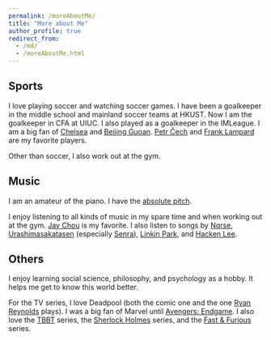 ```yaml
---
permalink: /moreAboutMe/
title: "More about Me"
author_profile: true
redirect_from: 
  - /md/
  - /moreAboutMe.html
---
```


## Sports
I love playing soccer and watching soccer games. I have been a goalkeeper in the middle school and mainland soccer teams at HKUST. Now I am the goalkeeper in CFA at UIUC. I also played as a goalkeeper in the IMLeague. I am a big fan of [Chelsea](https://www.chelseafc.com/en) and [Beijing Guoan](http://www.fcguoan.com/en/). [Petr Čech](https://en.wikipedia.org/wiki/Petr_%C4%8Cech) and [Frank Lampard](https://en.wikipedia.org/wiki/Frank_Lampard) are my favorite players.

Other than soccer, I also work out at the gym.

## Music
I am an amateur of the piano. I have the [absolute pitch](https://en.wikipedia.org/wiki/Absolute_pitch).

I enjoy listening to all kinds of music in my spare time and when working out at the gym. [Jay Chou](https://en.wikipedia.org/wiki/Jay_Chou) is my favorite. I also listen to songs by [Nqrse](https://utaite.fandom.com/wiki/Nqrse), [Urashimasakatasen](https://en.wikipedia.org/wiki/Urashimasakatasen) (especially [Senra](https://utaite.fandom.com/wiki/Senra)), [Linkin Park](https://en.wikipedia.org/wiki/Linkin_Park), and [Hacken Lee](https://en.wikipedia.org/wiki/Hacken_Lee).

## Others
I enjoy learning social science, philosophy, and psychology as a hobby. It helps me get to know this world better.

For the TV series, I love Deadpool (both the comic one and the one [Ryan Reynolds](https://en.wikipedia.org/wiki/Ryan_Reynolds) plays). I was a big fan of Marvel until [Avengers: Endgame](https://en.wikipedia.org/wiki/Avengers:_Endgame). I also love the [TBBT](https://en.wikipedia.org/wiki/The_Big_Bang_Theory) series, the [Sherlock Holmes](https://en.wikipedia.org/wiki/Sherlock_(TV_series)) series, and the [Fast & Furious](https://en.wikipedia.org/wiki/Fast_%26_Furious) series.
